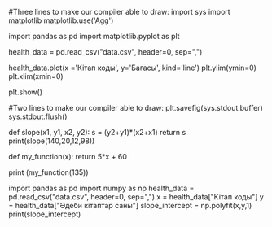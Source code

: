#Three lines to make our compiler able to draw:
import sys
import matplotlib
matplotlib.use('Agg')

import pandas as pd
import matplotlib.pyplot as plt

health_data = pd.read_csv("data.csv", header=0, sep=",")

health_data.plot(x ='Кітап коды', y='Бағасы', kind='line')
plt.ylim(ymin=0)
plt.xlim(xmin=0)

plt.show()

#Two lines to make our compiler able to draw:
plt.savefig(sys.stdout.buffer)
sys.stdout.flush()


def slope(x1, y1, x2, y2):
  s = (y2+y1)*(x2+x1)
  return s
print(slope(140,20,12,98))


def my_function(x):
  return 5*x + 60

print (my_function(135))


import pandas as pd
import numpy as np
health_data = pd.read_csv("data.csv", header=0, sep=",")
x = health_data["Кітап коды"]
y = health_data["Әдеби кітаптар саны"]
slope_intercept = np.polyfit(x,y,1)
print(slope_intercept)
